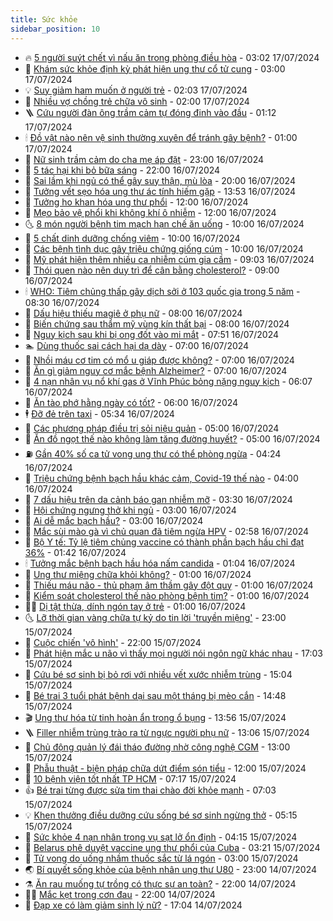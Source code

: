 ```yaml
---
title: Sức khỏe
sidebar_position: 10
---
```


<!-- vnexpress-suc-khoe:START -->
- 🔥 [5 người suýt chết vì nấu ăn trong phòng điều hòa](https://vnexpress.net/5-nguoi-suyt-chet-vi-nau-an-trong-phong-dieu-hoa-4770992.html) - 03:02 17/07/2024
- 🥰 [Khám sức khỏe định kỳ phát hiện ung thư cổ tử cung](https://vnexpress.net/kham-suc-khoe-dinh-ky-phat-hien-ung-thu-co-tu-cung-4770927.html) - 03:00 17/07/2024
- 💡 [Suy giảm ham muốn ở người trẻ](https://vnexpress.net/suy-giam-ham-muon-o-nguoi-tre-4769781.html) - 02:03 17/07/2024
- 🤗 [Nhiều vợ chồng trẻ chữa vô sinh](https://vnexpress.net/nhieu-vo-chong-tre-chua-vo-sinh-4770933.html) - 02:00 17/07/2024
- 🪜 [Cứu người đàn ông trầm cảm tự đóng đinh vào đầu](https://vnexpress.net/cuu-nguoi-dan-ong-tram-cam-tu-dong-dinh-vao-dau-4770865.html) - 01:12 17/07/2024
- 🕯 [Đồ vật nào nên vệ sinh thường xuyên để tránh gây bệnh?](https://vnexpress.net/do-vat-nao-nen-ve-sinh-thuong-xuyen-de-tranh-gay-benh-4770806.html) - 01:00 17/07/2024
- 🤭 [Nữ sinh trầm cảm do cha mẹ áp đặt](https://vnexpress.net/nu-sinh-tram-cam-do-cha-me-ap-dat-4770043.html) - 23:00 16/07/2024
- 👀 [5 tác hại khi bỏ bữa sáng](https://vnexpress.net/5-tac-hai-khi-bo-bua-sang-4767185.html) - 22:00 16/07/2024
- 🌋 [Sai lầm khi ngủ có thể gây suy thận, mù lòa](https://vnexpress.net/sai-lam-khi-ngu-co-the-gay-suy-than-mu-loa-4770777.html) - 20:00 16/07/2024
- 🫶 [Tưởng vết sẹo hóa ung thư ác tính hiếm gặp](https://vnexpress.net/tuong-vet-seo-hoa-ung-thu-ac-tinh-hiem-gap-4770710.html) - 13:53 16/07/2024
- 🦆 [Tưởng ho khan hóa ung thư phổi](https://vnexpress.net/tuong-ho-khan-hoa-ung-thu-phoi-4770606.html) - 12:00 16/07/2024
- 🚀 [Mẹo bảo vệ phổi khi không khí ô nhiễm](https://vnexpress.net/meo-bao-ve-phoi-khi-khong-khi-o-nhiem-4770659.html) - 12:00 16/07/2024
- 🌜 [8 món người bệnh tim mạch hạn chế ăn uống](https://vnexpress.net/8-mon-nguoi-benh-tim-mach-han-che-an-uong-4770618.html) - 10:00 16/07/2024
- 🧰 [5 chất dinh dưỡng chống viêm](https://vnexpress.net/5-chat-dinh-duong-chong-viem-4770574.html) - 10:00 16/07/2024
- 💫 [Các bệnh tình dục gây triệu chứng giống cúm](https://vnexpress.net/cac-benh-tinh-duc-gay-trieu-chung-giong-cum-4770334.html) - 10:00 16/07/2024
- 🌝 [Mỹ phát hiện thêm nhiều ca nhiễm cúm gia cầm](https://vnexpress.net/my-phat-hien-them-nhieu-ca-nhiem-cum-gia-cam-4770733.html) - 09:03 16/07/2024
- 🗽 [Thói quen nào nên duy trì để cân bằng cholesterol?](https://vnexpress.net/thoi-quen-nao-nen-duy-tri-de-can-bang-cholesterol-4770532.html) - 09:00 16/07/2024
- 🕯 [WHO: Tiêm chủng thấp gây dịch sởi ở 103 quốc gia trong 5 năm](https://vnexpress.net/who-tiem-chung-thap-gay-dich-soi-o-103-quoc-gia-trong-5-nam-4770721.html) - 08:30 16/07/2024
- 🦅 [Dấu hiệu thiếu magiê ở phụ nữ](https://vnexpress.net/dau-hieu-thieu-magie-o-phu-nu-4770570.html) - 08:00 16/07/2024
- 🦆 [Biến chứng sau thẩm mỹ vùng kín thất bại](https://vnexpress.net/bien-chung-sau-tham-my-vung-kin-that-bai-4770554.html) - 08:00 16/07/2024
- 🎊 [Nguy kịch sau khi bị ong đốt vào mi mắt](https://vnexpress.net/nguy-kich-sau-khi-bi-ong-dot-vao-mi-mat-4770649.html) - 07:51 16/07/2024
- 🏊 [Dùng thuốc sai cách hại dạ dày](https://vnexpress.net/dung-thuoc-sai-cach-hai-da-day-4770590.html) - 07:00 16/07/2024
- 📝 [Nhồi máu cơ tim có mổ u giáp được không?](https://vnexpress.net/nhoi-mau-co-tim-co-mo-u-giap-duoc-khong-4770586.html) - 07:00 16/07/2024
- 💯 [Ăn gì giảm nguy cơ mắc bệnh Alzheimer?](https://vnexpress.net/an-gi-giam-nguy-co-mac-benh-alzheimer-4770531.html) - 07:00 16/07/2024
- 🌊 [4 nạn nhân vụ nổ khí gas ở Vĩnh Phúc bỏng nặng nguy kịch](https://vnexpress.net/4-nan-nhan-vu-no-khi-gas-o-vinh-phuc-bong-nang-nguy-kich-4770558.html) - 06:07 16/07/2024
- 🚀 [Ăn tào phớ hằng ngày có tốt?](https://vnexpress.net/an-tao-pho-hang-ngay-co-tot-4767303.html) - 06:00 16/07/2024
- 🕴 [Đỡ đẻ trên taxi](https://vnexpress.net/do-de-tren-taxi-4770471.html) - 05:34 16/07/2024
- 🗽 [Các phương pháp điều trị sỏi niệu quản](https://vnexpress.net/cac-phuong-phap-dieu-tri-soi-nieu-quan-4770490.html) - 05:00 16/07/2024
- 🎡 [Ăn đồ ngọt thế nào không làm tăng đường huyết?](https://vnexpress.net/an-do-ngot-the-nao-khong-lam-tang-duong-huyet-4770473.html) - 05:00 16/07/2024
- ⛽️ [Gần 40% số ca tử vong ung thư có thể phòng ngừa](https://vnexpress.net/gan-40-so-ca-tu-vong-ung-thu-co-the-phong-ngua-4770576.html) - 04:24 16/07/2024
- 🦆 [Triệu chứng bệnh bạch hầu khác cảm, Covid-19 thế nào](https://vnexpress.net/trieu-chung-benh-bach-hau-khac-cam-covid-19-the-nao-4769080.html) - 04:00 16/07/2024
- 🤩 [7 dấu hiệu trên da cảnh báo gan nhiễm mỡ](https://vnexpress.net/7-dau-hieu-tren-da-canh-bao-gan-nhiem-mo-4770450.html) - 03:30 16/07/2024
- 🦒 [Hội chứng ngưng thở khi ngủ](https://vnexpress.net/hoi-chung-ngung-tho-khi-ngu-4770417.html) - 03:00 16/07/2024
- 💫 [Ai dễ mắc bạch hầu?](https://vnexpress.net/ai-de-mac-bach-hau-4770317.html) - 03:00 16/07/2024
- 🐘 [Mắc sùi mào gà vì chủ quan đã tiêm ngừa HPV](https://vnexpress.net/mac-sui-mao-ga-vi-chu-quan-da-tiem-ngua-hpv-4767058.html) - 02:58 16/07/2024
- 🚀 [Bộ Y tế: Tỷ lệ tiêm chủng vaccine có thành phần bạch hầu chỉ đạt 36%](https://vnexpress.net/bo-y-te-ty-le-tiem-chung-vaccine-co-thanh-phan-bach-hau-chi-dat-36-4770432.html) - 01:42 16/07/2024
- 🕯 [Tưởng mắc bệnh bạch hầu hóa nấm candida](https://vnexpress.net/tuong-mac-benh-bach-hau-hoa-nam-candida-4770406.html) - 01:04 16/07/2024
- 🦏 [Ung thư miệng chữa khỏi không?](https://vnexpress.net/ung-thu-mieng-chua-khoi-khong-4770421.html) - 01:00 16/07/2024
- 🦄 [Thiếu máu não - thủ phạm âm thầm gây đột quỵ](https://vnexpress.net/thieu-mau-nao-thu-pham-am-tham-gay-dot-quy-4770419.html) - 01:00 16/07/2024
- 🦒 [Kiểm soát cholesterol thế nào phòng bệnh tim?](https://vnexpress.net/kiem-soat-cholesterol-the-nao-phong-benh-tim-4770339.html) - 01:00 16/07/2024
- 👨‍🏫 [Dị tật thừa, dính ngón tay ở trẻ](https://vnexpress.net/di-tat-thua-dinh-ngon-tay-o-tre-4770324.html) - 01:00 16/07/2024
- 🌜 [Lỡ thời gian vàng chữa tự kỷ do tin lời &#39;truyền miệng&#39;](https://vnexpress.net/lo-thoi-gian-vang-chua-tu-ky-do-tin-loi-truyen-mieng-4764584.html) - 23:00 15/07/2024
- 🚀 [Cuộc chiến &#39;vô hình&#39;](https://vnexpress.net/cuoc-chien-vo-hinh-4766322.html) - 22:00 15/07/2024
- 💃 [Phát hiện mắc u não vì thấy mọi người nói ngôn ngữ khác nhau](https://vnexpress.net/phat-hien-mac-u-nao-vi-thay-moi-nguoi-noi-ngon-ngu-khac-nhau-4770274.html) - 17:03 15/07/2024
- 💯 [Cứu bé sơ sinh bị bỏ rơi với nhiều vết xước nhiễm trùng](https://vnexpress.net/cuu-be-so-sinh-bi-bo-roi-voi-nhieu-vet-xuoc-day-gioi-4770021.html) - 15:04 15/07/2024
- 🤔 [Bé trai 3 tuổi phát bệnh dại sau một tháng bị mèo cắn](https://vnexpress.net/be-trai-3-tuoi-phat-benh-dai-sau-mot-thang-bi-meo-can-4770385.html) - 14:48 15/07/2024
- 🎬 [Ung thư hóa từ tinh hoàn ẩn trong ổ bụng](https://vnexpress.net/ung-thu-hoa-tu-tinh-hoan-an-trong-o-bung-4770263.html) - 13:56 15/07/2024
- 🪜 [Filler nhiễm trùng trào ra từ ngực người phụ nữ](https://vnexpress.net/filler-nhiem-trung-trao-ra-tu-nguc-nguoi-phu-nu-4770176.html) - 13:06 15/07/2024
- 🦣 [Chủ động quản lý đái tháo đường nhờ công nghệ CGM](https://vnexpress.net/chu-dong-quan-ly-dai-thao-duong-nho-cong-nghe-cgm-4770378.html) - 13:00 15/07/2024
- 🧐 [Phẫu thuật - biện pháp chữa dứt điểm són tiểu](https://vnexpress.net/phau-thuat-bien-phap-chua-dut-diem-son-tieu-4770233.html) - 12:00 15/07/2024
- 🤡 [10 bệnh viện tốt nhất TP HCM](https://vnexpress.net/10-benh-vien-tot-nhat-tp-hcm-4770065.html) - 07:17 15/07/2024
- 👍 [Bé trai từng được sửa tim thai chào đời khỏe mạnh](https://vnexpress.net/be-trai-tung-duoc-sua-tim-thai-chao-doi-khoe-manh-4770154.html) - 07:03 15/07/2024
- 💡 [Khen thưởng điều dưỡng cứu sống bé sơ sinh ngừng thở](https://vnexpress.net/dieu-duong-cap-cuu-be-so-sinh-ngung-tho-duoc-khen-thuong-4770090.html) - 05:15 15/07/2024
- 💯 [Sức khỏe 4 nạn nhân trong vụ sạt lở ổn định](https://vnexpress.net/suc-khoe-4-nan-nhan-trong-vu-sat-lo-on-dinh-4770037.html) - 04:15 15/07/2024
- 🧠 [Belarus phê duyệt vaccine ung thư phổi của Cuba](https://vnexpress.net/belarus-phe-duyet-vaccine-ung-thu-phoi-cua-cuba-4770078.html) - 03:21 15/07/2024
- 🎡 [Tử vong do uống nhầm thuốc sắc từ lá ngón](https://vnexpress.net/tu-vong-do-uong-nham-thuoc-sac-tu-la-ngon-4770038.html) - 03:00 15/07/2024
- 🌏 [Bí quyết sống khỏe của bệnh nhân ung thư U80](https://vnexpress.net/bi-quyet-song-khoe-cua-benh-nhan-ung-thu-u80-4769677.html) - 23:00 14/07/2024
- ⚗️ [Ăn rau muống tự trồng có thực sự an toàn?](https://vnexpress.net/an-rau-muong-tu-trong-co-thuc-su-an-toan-4768912.html) - 22:00 14/07/2024
- 👨‍🏫 [Mắc kẹt trong cơn đau](https://vnexpress.net/mac-ket-trong-con-dau-4766318.html) - 22:00 14/07/2024
- 🤖 [Đạp xe có làm giảm sinh lý nữ?](https://vnexpress.net/dap-xe-co-lam-giam-sinh-ly-nu-4768940.html) - 17:04 14/07/2024<!-- vnexpress-suc-khoe:END -->

